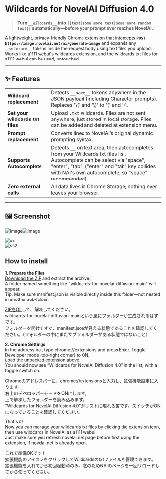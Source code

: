 ﻿# Wildcards for NovelAI Diffusion 4.0

> **Turn `__wildcards__` into `||text|some more text|some more random text||` automatically—before your prompt ever reaches NovelAI.**

A lightweight, privacy‑friendly Chrome extension that intercepts **`POST https://image.novelai.net/ai/generate-image`** and expands any `__wildcard__` tokens inside the request body using text files you upload.  
Works like a1111 webui's wildcards extension, and the wildcards txt files for a1111 webui can be used, untouched.

---

## ✨ Features
| | |
|---|---|
| **Wildcard replacement** | Detects `__name__` tokens anywhere in the JSON payload (including Character prompts). Replaces '\\\(' and '\\\)' to '(' and ')'.|
| **Set your wildcards txt files** | Upload `.txt` wildcards. Files are not sent anywhere, just stored in local storage. Files can be added and deleted at extension menu.|
| **Prompt replacement** | Converts lines to NovelAI’s original dynamic prompting syntax. |
| **Supports Autocomplete** | Detects `__`  on text area, then autocompletes from your Wildcards txt files list. Autocomplete can be select via "space", "enter", "tab". ("enter" and "tab" key collides with NAI's own autocomplete, so "space" recommended)|
| **Zero external calls** | All data lives in Chrome Storage; nothing ever leaves your browser. |

---

## 🖼️ Screenshot
![image](https://github.com/user-attachments/assets/f5b5217a-b108-4023-b0ad-f8408656b4aa)![image](https://github.com/user-attachments/assets/7bae13dd-03f1-4fb9-86a9-c2bb9af79a93)
  
![ss](https://github.com/user-attachments/assets/3f67ae5c-43e3-48d0-b446-acb3781757c1)  
![ss2](https://github.com/user-attachments/assets/763a5d89-c578-47aa-a617-be212cca022a)  


## How to install
**1. Prepare the Files**  
[Download the ZIP](https://github.com/david419kr/wildcards-for-novelai-diffusion/archive/refs/heads/main.zip) and extract the archive.  
A folder named something like "wildcards-for-novelai-diffusion-main" will appear.  
Tip: Make sure manifest.json is visible directly inside this folder—not nested in another sub‑folder.  

[ZIPをDL](https://github.com/david419kr/wildcards-for-novelai-diffusion/archive/refs/heads/main.zip)して、解凍してください。  
wildcards-for-novelai-diffusion-mainという風にフォルダーが生成されるはずです。  
フォルダーを開けてすぐ、manifest.jsonが見える状態であることを確認してください。（フォルダーの中にまたサブフォルダーがある状態ではないこと）  

**2. Chrome Settings**  
In the address bar, type chrome://extensions and press Enter. 
Toggle Developer mode (top‑right corner) to ON.  
Load the unpacked extension above.  
You should now see “Wildcards for NovelAI Diffusion 4.0” in the list, with a toggle switch on.  

Chromeのアドレスバーに、chrome://extensionsと入力し、拡張機能設定に入ります。  
右上のデベロッパーモードをONにします。  
上で解凍したフォルダーを読み込みます。  
"Wildcards for NovelAI Diffusion 4.0"がリストに現れる筈です。スイッチがONになっていることを確認してください。  
  
That's it!  
Now you can manage your wildcards txt files by clicking the extension icon, then use wildcards in NovelAI as a1111 webui.  
Just make sure you refresh novelai.net page before first using the extension, if novelai.net is already open.  

これで準備OKです！  
拡張機能のアイコンをクリックしてWildcardsのtxtファイルを管理できます。  
拡張機能を入れてから初回起動時のみ、念のためNAIのページを一回リロードしてから使ってください。
